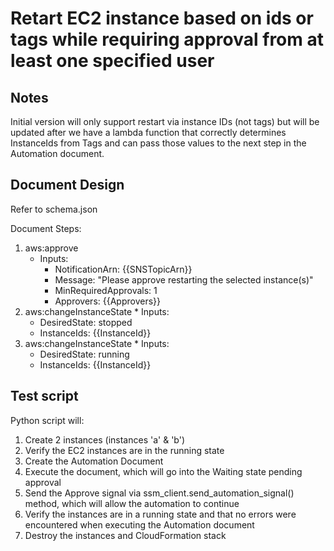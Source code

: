 # Retart EC2 instance based on ids or tags while requiring approval from at least one specified user

## Notes

Initial version will only support restart via instance IDs (not tags) but will be updated after we have a lambda function
that correctly determines InstanceIds from Tags and can pass those values to the next step in the Automation document.

## Document Design

Refer to schema.json

Document Steps:
  1. aws:approve
      * Inputs:
        * NotificationArn: {{SNSTopicArn}}
        * Message: "Please approve restarting the selected instance(s)"
        * MinRequiredApprovals: 1
        * Approvers: {{Approvers}}
  2. aws:changeInstanceState
    * Inputs:
      * DesiredState: stopped
      * InstanceIds: {{InstanceId}}
  3. aws:changeInstanceState
    * Inputs:
      * DesiredState: running
      * InstanceIds: {{InstanceId}}

## Test script

Python script will:
  1. Create 2 instances (instances 'a' & 'b')
  2. Verify the EC2 instances are in the running state
  3. Create the Automation Document
  4. Execute the document, which will go into the Waiting state pending approval
  5. Send the Approve signal via ssm_client.send_automation_signal() method, which will allow the automation to continue
  6. Verify the instances are in a running state and that no errors were encountered when executing the Automation document
  7. Destroy the instances and CloudFormation stack
